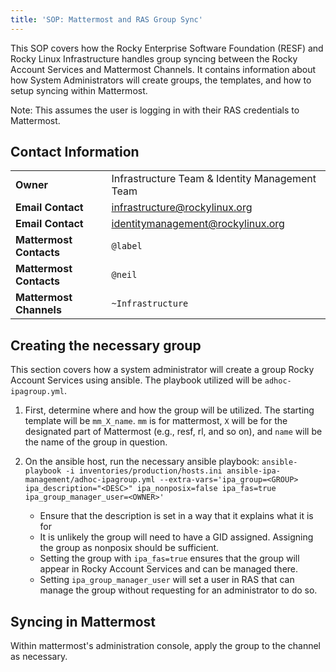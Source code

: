 ```yaml
---
title: 'SOP: Mattermost and RAS Group Sync'
---
```


This SOP covers how the Rocky Enterprise Software Foundation (RESF) and Rocky Linux Infrastructure handles group syncing between the Rocky Account Services and Mattermost Channels. It contains information about how System Administrators will create groups, the templates, and how to setup syncing within Mattermost.

Note: This assumes the user is logging in with their RAS credentials to Mattermost.

## Contact Information
| | |
| - | - |
| **Owner** | Infrastructure Team & Identity Management Team |
| **Email Contact** | infrastructure@rockylinux.org |
| **Email Contact** | identitymanagement@rockylinux.org |
| **Mattermost Contacts** | `@label` |
| **Mattermost Contacts** | `@neil` |
| **Mattermost Channels** | `~Infrastructure` |

## Creating the necessary group

This section covers how a system administrator will create a group Rocky Account Services using ansible. The playbook utilized will be `adhoc-ipagroup.yml`.

1. First, determine where and how the group will be utilized. The starting template will be `mm_X_name`. `mm` is for mattermost, `X` will be for the designated part of Mattermost (e.g., resf, rl, and so on), and `name` will be the name of the group in question.
2. On the ansible host, run the necessary ansible playbook: `ansible-playbook -i inventories/production/hosts.ini ansible-ipa-management/adhoc-ipagroup.yml --extra-vars='ipa_group=<GROUP> ipa_description="<DESC>" ipa_nonposix=false ipa_fas=true ipa_group_manager_user=<OWNER>'`

    * Ensure that the description is set in a way that it explains what it is for
    * It is unlikely the group will need to have a GID assigned. Assigning the group as nonposix should be sufficient.
    * Setting the group with `ipa_fas=true` ensures that the group will appear in Rocky Account Services and can be managed there.
    * Setting `ipa_group_manager_user` will set a user in RAS that can manage the group without requesting for an administrator to do so.

## Syncing in Mattermost

Within mattermost's administration console, apply the group to the channel as necessary.

